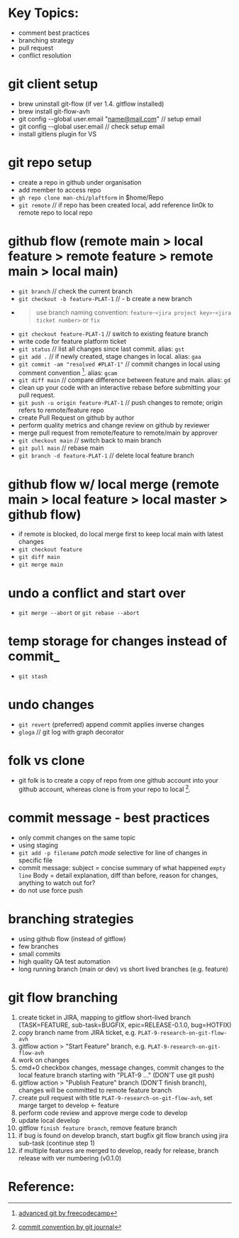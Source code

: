 # Key Topics:
- comment best practices
- branching strategy
- pull request
- conflict resolution 

# git client setup
- brew uninstall git-flow (if ver 1.4. gitflow installed)
- brew install git-flow-avh
- git config --global user.email "name@mail.com" // setup email
- git config --global user.email // check setup email
- install gitlens plugin for VS

# git repo setup
- create a repo in github under organisation
- add member to access repo
- `gh repo clone man-chi/plaftform` in $home/Repo
- `git remote` // if repo has been created local, add reference lin0k to remote repo to local repo

# github flow (remote main > local feature > remote feature > remote main > local main)
- `git branch` // check the current branch
- `git checkout -b feature-PLAT-1` // - b create a new branch
- > use branch naming convention: `feature`-`<jira project key>`-`<jira ticket number>` or `fix`
- `git checkout feature-PLAT-1` // switch to existing feature branch
- write code for feature platform ticket
- `git status` // list all changes since last commit. alias: `gst`
- `git add .` // if newly created, stage changes in local. alias: `gaa`
- `git commit -am "resolved #PLAT-1"` // commit changes in local using comment convention [^2]. alias: `gcam`
- `git diff main` //  compare difference between feature and main. alias: `gd`
- clean up your code with an interactive rebase before submitting your pull request.
- `git push -u origin feature-PLAT-1` // push changes to remote; origin refers to remote/feature repo
- create Pull Request on github by author
- perform quality metrics and change review on github by reviewer
- merge pull request from remote/feature to remote/main by approver
- `git checkout main` // switch back to main branch
- `git pull main` // rebase main
- `git branch -d feature-PLAT-1` // delete local feature branch

# github flow w/ local merge (remote main > local feature > local master > github flow)
- if remote is blocked, do local merge first to keep local main with latest changes
- `git checkout feature`
- `git diff main`
- `git merge main`

# undo a conflict and start over
- `git merge --abort` or  `git rebase --abort`

# temp storage for changes instead of commit_
- `git stash` 

# undo changes
- `git revert` (preferred) append commit applies inverse changes
- `gloga` // git log with graph decorator

# folk vs clone
- git folk is to create a copy of repo from one github account into your github account, whereas clone is from your repo to local [^3].

# commit message - best practices
- only commit changes on the same topic
- using staging
- `git add -p filename` _patch mode_ selective for line of changes in specific file
- commit message:
  subject = concise summary of what happened
  `empty line` 
  Body = detail explanation, diff than before, reason for changes, anything to watch out for?
- do not use force push

# branching strategies
- using github flow (instead of gitflow)
- few branches
- small commits
- high quality QA test automation
- long running branch (main or dev) vs short lived branches (e.g. feature)

# git flow branching
1. create ticket in JIRA, mapping to gitflow short-lived branch  (TASK=FEATURE, sub-task=BUGFIX, epic=RELEASE-0.1.0, bug=HOTFIX)
2. copy branch name from JIRA ticket, e.g. `PLAT-9-research-on-git-flow-avh`
3. gitflow action > "Start Feature" branch, e.g. `PLAT-9-research-on-git-flow-avh`
4. work on changes
5. cmd+0 checkbox changes, message changes, commit changes to the local feature branch starting with "PLAT-9 ..." (DON'T use git push)
6. gitflow action > "Publish Feature" branch (DON'T finish branch), changes will be committed to remote feature branch
7. create pull request with title `PLAT-9-research-on-git-flow-avh`, set marge target to develop <- feature
8. perform code review and approve merge code to develop
9. update local develop
10. gitflow `finish feature branch`, remove feature branch
11. if bug is found on develop branch, start bugfix git flow branch using jira sub-task (continue step 1)
12. if multiple features are merged to develop, ready for release, branch release with ver numbering (v0.1.0)

# Reference:
[^1]: [basic git by freecodecamp](https://www.youtube.com/watch?v=RGOj5yH7evk)
[^2]: [advanced git by freecodecamp](https://www.youtube.com/watch?v=Uszj_k0DGsg)
[^3]: [commit convention by git journal](https://github.com/saschagrunert/git-journal/)
[^4]: [git fork](https://www.toolsqa.com/git/difference-between-git-clone-and-git-fork/)
[^5]: [MERGE vs REBASE](https://www.gitkraken.com/learn/git/problems/git-rebase-vs-merge)
[^6]: [how to gitflow:](https://github.com/petervanderdoes/gitflow-avh)
[git cheat sheet - interactive](https://ndpsoftware.com/git-cheatsheet.html#loc=workspace)
[git altlassian](https://www.atlassian.com/git/tutorials/atlassian-git-cheatsheet)